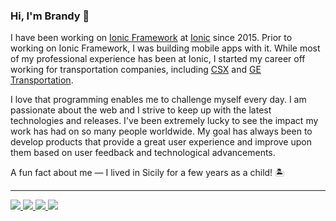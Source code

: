 ### Hi, I'm Brandy 👋

I have been working on [Ionic Framework](https://ionicframework.com/) at [Ionic](https://ionic.io/) since 2015. Prior to working on Ionic Framework, I was building mobile apps with it. While most of my professional experience has been at Ionic, I started my career off working for transportation companies, including [CSX](https://www.csx.com/) and [GE Transportation](https://www.ge.com/research/sectors/transportation). 

I love that programming enables me to challenge myself every day. I am passionate about the web and I strive to keep up with the latest technologies and releases. I've been extremely lucky to see the impact my work has had on so many people worldwide. My goal has always been to develop products that provide a great user experience and improve upon them based on user feedback and technological advancements.

A fun fact about me — I lived in Sicily for a few years as a child! 🏝

----

<a href="https://bsky.app/profile/brandycarney.com">
  <img src="https://img.shields.io/badge/Bluesky-0285FF?style=for-the-badge&logo=bluesky&logoColor=white">
</a>
<a href="https://stackoverflow.com/users/3802466/brandy-carney">
  <img src="https://img.shields.io/badge/Stack_Overflow-FE7A16?style=for-the-badge&logo=stack-overflow&logoColor=white">
</a>
<a href="https://www.linkedin.com/in/brandyscarney/">
  <img src="https://img.shields.io/badge/LinkedIn-0077B5?style=for-the-badge&logo=linkedin&logoColor=white">
</a>
<a href="https://codepen.io/brandyscarney">
  <img src="https://img.shields.io/badge/Codepen-000000?style=for-the-badge&logo=codepen&logoColor=white">
</a>

